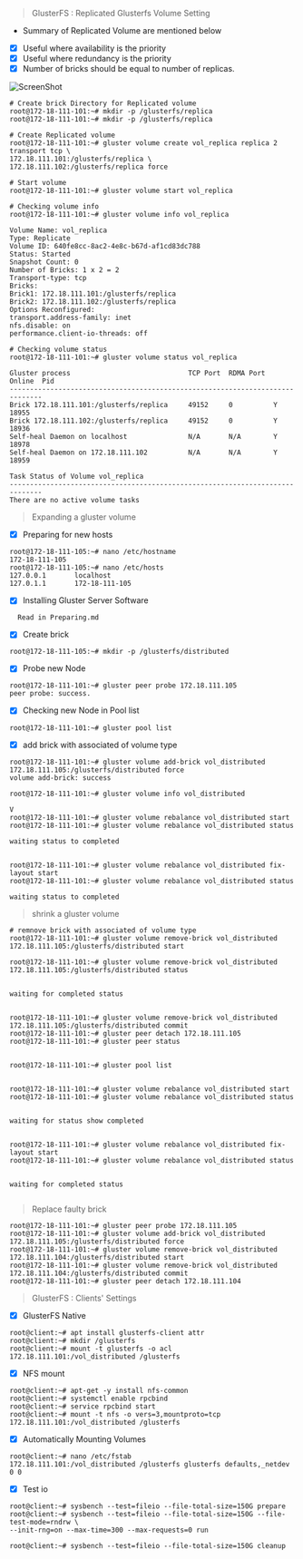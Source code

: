 >GlusterFS : Replicated Glusterfs Volume Setting
* Summary of Replicated Volume are mentioned below
- [x] Useful where availability is the priority
- [x] Useful where redundancy is the priority
- [x] Number of bricks should be equal to number of replicas. 

![ScreenShot](https://cloud.githubusercontent.com/assets/10970993/7412379/d75272a6-ef5f-11e4-869a-c355e8505747.png)
```
# Create brick Directory for Replicated volume
root@172-18-111-101:~# mkdir -p /glusterfs/replica 
root@172-18-111-101:~# mkdir -p /glusterfs/replica 

# Create Replicated volume 
root@172-18-111-101:~# gluster volume create vol_replica replica 2 transport tcp \
172.18.111.101:/glusterfs/replica \
172.18.111.102:/glusterfs/replica force

# Start volume
root@172-18-111-101:~# gluster volume start vol_replica

# Checking volume info
root@172-18-111-101:~# gluster volume info vol_replica

Volume Name: vol_replica
Type: Replicate
Volume ID: 640fe8cc-8ac2-4e8c-b67d-af1cd83dc788
Status: Started
Snapshot Count: 0
Number of Bricks: 1 x 2 = 2
Transport-type: tcp
Bricks:
Brick1: 172.18.111.101:/glusterfs/replica
Brick2: 172.18.111.102:/glusterfs/replica
Options Reconfigured:
transport.address-family: inet
nfs.disable: on
performance.client-io-threads: off

# Checking volume status
root@172-18-111-101:~# gluster volume status vol_replica

Gluster process                             TCP Port  RDMA Port  Online  Pid
------------------------------------------------------------------------------
Brick 172.18.111.101:/glusterfs/replica     49152     0          Y       18955
Brick 172.18.111.102:/glusterfs/replica     49152     0          Y       18936
Self-heal Daemon on localhost               N/A       N/A        Y       18978
Self-heal Daemon on 172.18.111.102          N/A       N/A        Y       18959
 
Task Status of Volume vol_replica
------------------------------------------------------------------------------
There are no active volume tasks
```
>Expanding a gluster volume
- [x] Preparing for new hosts
```Shell
root@172-18-111-105:~# nano /etc/hostname
172-18-111-105
root@172-18-111-105:~# nano /etc/hosts
127.0.0.1       localhost
127.0.1.1       172-18-111-105

```
- [x] Installing Gluster Server Software
```
  Read in Preparing.md
```
- [x] Create brick 
```Shell
root@172-18-111-105:~# mkdir -p /glusterfs/distributed
```
- [x] Probe new Node
```Shell
root@172-18-111-101:~# gluster peer probe 172.18.111.105
peer probe: success.
```
- [x] Checking new Node in Pool list
```Shell
root@172-18-111-101:~# gluster pool list

```
- [x] add brick with associated of volume type
```Shell
root@172-18-111-101:~# gluster volume add-brick vol_distributed 172.18.111.105:/glusterfs/distributed force
volume add-brick: success

root@172-18-111-101:~# gluster volume info vol_distributed

V
root@172-18-111-101:~# gluster volume rebalance vol_distributed start
root@172-18-111-101:~# gluster volume rebalance vol_distributed status
                                  
waiting status to completed


root@172-18-111-101:~# gluster volume rebalance vol_distributed fix-layout start
root@172-18-111-101:~# gluster volume rebalance vol_distributed status

waiting status to completed

```

>shrink a gluster volume
```Shell
# remnove brick with associated of volume type
root@172-18-111-101:~# gluster volume remove-brick vol_distributed 172.18.111.105:/glusterfs/distributed start

root@172-18-111-101:~# gluster volume remove-brick vol_distributed 172.18.111.105:/glusterfs/distributed status


waiting for completed status


root@172-18-111-101:~# gluster volume remove-brick vol_distributed 172.18.111.105:/glusterfs/distributed commit
root@172-18-111-101:~# gluster peer detach 172.18.111.105
root@172-18-111-101:~# gluster peer status


root@172-18-111-101:~# gluster pool list


root@172-18-111-101:~# gluster volume rebalance vol_distributed start
root@172-18-111-101:~# gluster volume rebalance vol_distributed status


waiting for status show completed


root@172-18-111-101:~# gluster volume rebalance vol_distributed fix-layout start
root@172-18-111-101:~# gluster volume rebalance vol_distributed status


waiting for completed status


```
>Replace faulty brick
```Shell
root@172-18-111-101:~# gluster peer probe 172.18.111.105
root@172-18-111-101:~# gluster volume add-brick vol_distributed 172.18.111.105:/glusterfs/distributed force
root@172-18-111-101:~# gluster volume remove-brick vol_distributed 172.18.111.104:/glusterfs/distributed start
root@172-18-111-101:~# gluster volume remove-brick vol_distributed 172.18.111.104:/glusterfs/distributed commit
root@172-18-111-101:~# gluster peer detach 172.18.111.104
```
>GlusterFS : Clients' Settings

- [x] GlusterFS Native
```Shell
root@client:~# apt install glusterfs-client attr
root@client:~# mkdir /glusterfs
root@client:~# mount -t glusterfs -o acl 172.18.111.101:/vol_distributed /glusterfs
```
- [x] NFS mount
```Shell
root@client:~# apt-get -y install nfs-common 
root@client:~# systemctl enable rpcbind 
root@client:~# service rpcbind start
root@client:~# mount -t nfs -o vers=3,mountproto=tcp 172.18.111.101:/vol_distributed /glusterfs
```
- [x] Automatically Mounting Volumes
```Shell
root@client:~# nano /etc/fstab
172.18.111.101:/vol_distributed /glusterfs glusterfs defaults,_netdev 0 0

```
- [x] Test io
```
root@client:~# sysbench --test=fileio --file-total-size=150G prepare
root@client:~# sysbench --test=fileio --file-total-size=150G --file-test-mode=rndrw \
--init-rng=on --max-time=300 --max-requests=0 run
   
root@client:~# sysbench --test=fileio --file-total-size=150G cleanup

```
